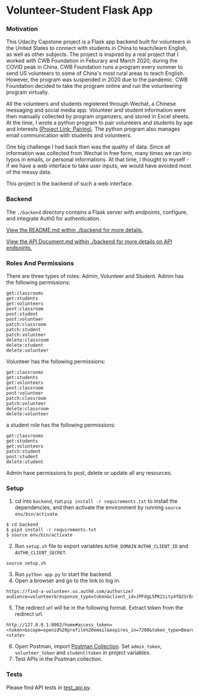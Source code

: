 # Volunteer-Student Flask App

### Motivation
This Udacity Capstone project is a Flask app backend built for volunteers in the United States to connect with students in China to teach/learn English, as well as other subjects. The project is inspired by a real project that I worked with CWB Foundation in Feburary and March 2020, during the COVID peak in China. CWB Foundation runs a program every summer to send US volunteers to some of China's most rural areas to teach English. However, the program was suspended in 2020 due to the pandemic. CWB Foundation decided to take the program online and run the volunteering program virtually.

All the volunteers and students registered through Wechat, a Chinese messaging and social media app. Volunteer and student information were then manually collected by program organizers, and stored in Excel sheets. At the time, I wrote a python program to pair volunteers and students by age and interests [(Project Link: Pairing)](https://github.com/wenxingliu/pairing_students). The python program also manages email communication with students and volunteers.

One big challenge I had back then was the quality of data. Since all information was collected from Wechat in free form, many times we ran into typos in emails, or personal informations. At that time, I thought to myself - if we have a web interface to take user inputs, we would have avoided most of the messy data.

This project is the backend of such a web interface.


### Backend

The `./backend` directory contains a Flask server with endpoints, configure, and integrate Auth0 for authentication.

[View the README.md within ./backend for more details.](./backend/README.md)

[View the API Document.md within ./backend for more details on API endpoints.](./backend/API.md)


### Roles And Permissions

There are three types of roles: Admin, Volunteer and Student. 
Admin has the following permissions:
```
get:classrooms
get:students
get:volunteers
post:classroom
post:student
post:volunteer
patch:classroom
patch:student
patch:volunteer
delete:classroom
delete:student
delete:volunteer
```
Volunteer has the following permissions:
```
get:classrooms
get:students
get:volunteers
post:classroom
post:volunteer
patch:classroom
patch:volunteer
delete:classroom
delete:volunteer
```
a student role has the following permissions:
```
get:classrooms
get:students
get:volunteers
patch:student
post:student
delete:student
```
Admin have permissions to post, delete or update all any resources.

### Setup

1. cd into `backend`, run `pip install -r requirements.txt` to install the dependencies, and then activate the environment by running `source env/bin/activate`.
```
$ cd backend
$ pip3 install -r requirements.txt
$ source env/bin/activate
```
2. Run `setup.sh` file to export variables `AUTH0_DOMAIN` `AUTH0_CLIENT_ID` and `AUTH0_CLIENT_SECRET`.
```
source setup.sh
```
3. Run `python app.py` to start the backend.
4. Open a browser and go to the link to log in. 
```
https://find-a-volunteer.us.auth0.com/authorize?audience=volunteer&response_type=token&client_id=JPFdgL5PK21ity4fQ2SrEmnujSnUC0it&redirect_uri=http://127.0.0.1:8002/home
```
5. The redirect url will be in the following format. Extract token from the redirect url.
```
http://127.0.0.1:8002/home#access_token=<token>&scope=openid%20profile%20email&expires_in=7200&token_type=Bearer&state=<state>
```
6. Open Postman, import [Postman Collection](./backend/Capstone_Project-volunteer_flask_app.postman_collection.json). Set `admin_token`, `volunteer_token` and `student)token` in project variables.
7. Test APIs in the Postman collection.


### Tests

Please find API tests in [test_api.py](./backend/test_api.py).
